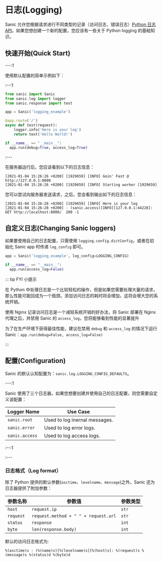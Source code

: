 # 日志(Logging)

Sanic 允许您根据请求进行不同类型的记录（访问日志、错误日志）[Python 日志 API](https://docs.python.org/3/howto/logging.html)。如果您想创建一个新的配置，您应该有一些关于 Python logging 的基础知识。

## 快速开始(Quick Start)

---:1

使用默认配置的简单示例如下：

:--:1

```python
from sanic import Sanic
from sanic.log import logger
from sanic.response import text

app = Sanic('logging_example')

@app.route('/')
async def test(request):
    logger.info('Here is your log')
    return text('Hello World!')

if __name__ == "__main__":
  app.run(debug=True, access_log=True)
```

:---

在服务器运行后，您应该看到以下的日志信息：

```text
[2021-01-04 15:26:26 +0200] [1929659] [INFO] Goin' Fast @ http://127.0.0.1:8000
[2021-01-04 15:26:26 +0200] [1929659] [INFO] Starting worker [1929659]
```

您可以尝试向服务器发送请求，之后，您会看到输出如下的日志信息：

```text
[2021-01-04 15:26:28 +0200] [1929659] [INFO] Here is your log
[2021-01-04 15:26:28 +0200] - (sanic.access)[INFO][127.0.0.1:44228]: GET http://localhost:8000/  200 -1
```

## 自定义日志(Changing Sanic loggers)

如果要使用自己的日志配置，只需使用 `logging.config.dictConfig`，或者在初始化 Sanic app 时传递 `log_config` 即可。

```python
app = Sanic('logging_example', log_config=LOGGING_CONFIG)

if __name__ == "__main__":
  app.run(access_log=False)
```

::: tip FYI 小提示

在 Python 中处理日志是一个比较轻松的操作，但是如果您需要处理大量的请求，那么性能可能回成为一个瓶颈。添加访问日志的耗时将会增加，这将会增大您的系统开销。

使用 Nginx 记录访问日志是一个减轻系统开销的好办法，将 Sanic 部署在 Nginx 代理之后，并禁用 Sanic 的 `access_log`，您将能够看到性能的显著提升

为了在生产环境下获得最佳性能，建议在禁用 `debug` 和 `access_log` 的情况下运行Sanic：`app.run(debug=False, access_log=False)`

:::

## 配置(Configuration)

Sanic 的默认认知配置为：`sanic.log.LOGGING_CONFIG_DEFAULTS`。

---:1

Sanic 使用了三个日志器，如果您想要创建并使用自己的日志配置，则您需要自定义该配置：

| **Logger Name** | **Use Case**                  |
|-----------------|-------------------------------|
| `sanic.root`    | Used to log inernal messages. |
| `sanic.error`   | Used to log error logs.       |
| `sanic.access`  | Used to log access logs.      |

:--:1

:---

### 日志格式（Log format）

除了 Python 提供的默认参数(`asctime`、`levelname`、`message`)之外，Sanic 还为日志器提供了附加参数：

|       参数名称        |                参数值                 | 参数类型 |
|-----------------------|---------------------------------------|----------|
| `host`                | `request.ip`                          | `str`    |
| `request`             | `request.method + " " + request.url`  | `str`    |
| `status`              | `response`                            | `int`    |
| `byte`                | `len(response.body)`                  | `int`    |




默认的访问日志格式为:

```text
%(asctime)s - (%(name)s)[%(levelname)s][%(host)s]: %(request)s %(message)s %(status)d %(byte)d
```
